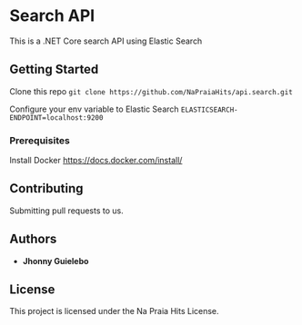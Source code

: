 # Search API

This is a .NET Core search API using Elastic Search

## Getting Started

Clone this repo ``git clone https://github.com/NaPraiaHits/api.search.git``

Configure your env variable to Elastic Search ``ELASTICSEARCH-ENDPOINT=localhost:9200``

### Prerequisites

Install Docker https://docs.docker.com/install/

## Contributing

Submitting pull requests to us.

## Authors

* **Jhonny Guielebo** 

## License

This project is licensed under the Na Praia Hits License.
